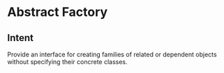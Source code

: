 # Abstract Factory

## Intent

Provide an interface for creating families of related or dependent objects without specifying their concrete classes.
